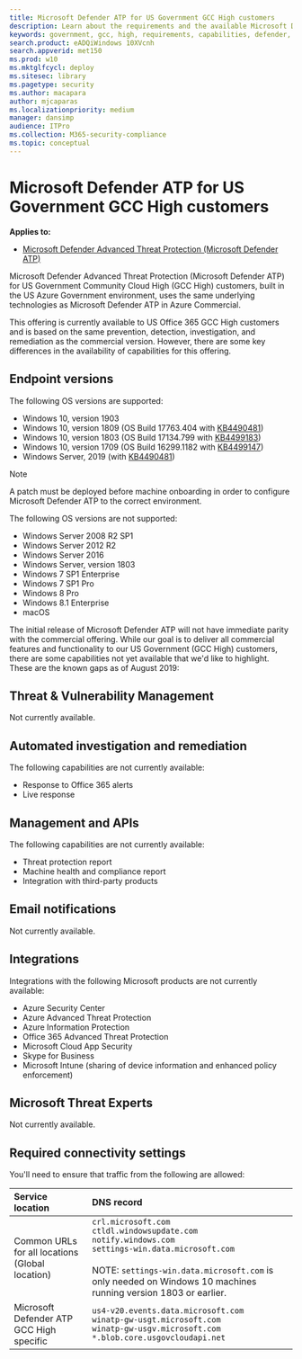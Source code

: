 ```yaml
---
title: Microsoft Defender ATP for US Government GCC High customers 
description: Learn about the requirements and the available Microsoft Defender ATP capabilities for US Government CCC High customers
keywords: government, gcc, high, requirements, capabilities, defender, defender atp, mdatp
search.product: eADQiWindows 10XVcnh
search.appverid: met150
ms.prod: w10
ms.mktglfcycl: deploy
ms.sitesec: library
ms.pagetype: security
ms.author: macapara
author: mjcaparas
ms.localizationpriority: medium
manager: dansimp
audience: ITPro
ms.collection: M365-security-compliance 
ms.topic: conceptual
---
```


# Microsoft Defender ATP for US Government GCC High customers

**Applies to:**
- [Microsoft Defender Advanced Threat Protection (Microsoft Defender ATP)](https://go.microsoft.com/fwlink/p/?linkid=2069559)

Microsoft Defender Advanced Threat Protection (Microsoft Defender ATP) for US Government Community Cloud High (GCC High) customers, built in the US Azure Government environment, uses the same underlying technologies as Microsoft Defender ATP in Azure Commercial.

This offering is currently available to US Office 365 GCC High customers and is based on the same prevention, detection, investigation, and remediation as the commercial version. However, there are some key differences in the availability of capabilities for this offering.


## Endpoint versions
The following OS versions are supported:

- Windows 10, version 1903 
- Windows 10, version 1809 (OS Build 17763.404 with [KB4490481](https://support.microsoft.com/en-us/help/4490481))
- Windows 10, version 1803 (OS Build 17134.799 with [KB4499183](https://support.microsoft.com/help/4499183))
- Windows 10, version 1709 (OS Build 16299.1182 with [KB4499147](https://support.microsoft.com/help/4499147)) 
- Windows Server, 2019 (with [KB4490481](https://support.microsoft.com/en-us/help/4490481))

>[!NOTE]
>A patch must be deployed before machine onboarding in order to configure Microsoft Defender ATP to the correct environment.

The following OS versions are not supported:
- Windows Server 2008 R2 SP1
- Windows Server 2012 R2
- Windows Server 2016
- Windows Server, version 1803
- Windows 7 SP1 Enterprise
- Windows 7 SP1 Pro
- Windows 8 Pro
- Windows 8.1 Enterprise
- macOS

The initial release of Microsoft Defender ATP will not have immediate parity with the commercial offering. While our goal is to deliver all commercial features and functionality to our US Government (GCC High) customers, there are some capabilities not yet available that we'd like to highlight. These are the known gaps as of August 2019:

## Threat & Vulnerability Management
Not currently available.


## Automated investigation and remediation
The following capabilities are not currently available:
- Response to Office 365 alerts 
- Live response 



## Management and APIs
The following capabilities are not currently available:

- Threat protection report
- Machine health and compliance report
- Integration with third-party products


## Email notifications
Not currently available.


## Integrations
Integrations with the following Microsoft products are not currently available:
- Azure Security Center
- Azure Advanced Threat Protection
- Azure Information Protection
- Office 365 Advanced Threat Protection
- Microsoft Cloud App Security
- Skype for Business
- Microsoft Intune (sharing of device information and enhanced policy enforcement)

## Microsoft Threat Experts
Not currently available.

## Required connectivity settings
You'll need to ensure that traffic from the following are allowed:

Service location | DNS record
:---|:---
Common URLs for all locations (Global location) | ```crl.microsoft.com```<br>```ctldl.windowsupdate.com```<br>```notify.windows.com```<br>```settings-win.data.microsoft.com``` <br><br> NOTE: ```settings-win.data.microsoft.com``` is only needed on Windows 10 machines running version 1803 or earlier.
Microsoft Defender ATP GCC High specific | ```us4-v20.events.data.microsoft.com``` <br>```winatp-gw-usgt.microsoft.com```<br>```winatp-gw-usgv.microsoft.com```<br>```*.blob.core.usgovcloudapi.net``` 



